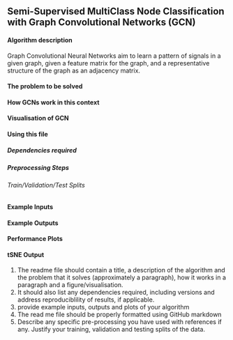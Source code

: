 ## Semi-Supervised MultiClass Node Classification with Graph Convolutional Networks (GCN) 
#### Algorithm description 
Graph Convolutional Neural Networks aim to learn a pattern of signals in a given graph, given a feature matrix for the graph, and a representative structure of the graph as an adjacency matrix. 
#### The problem to be solved 

#### How GCNs work in this context

#### Visualisation of GCN 


#### Using this file 
##### Dependencies required
##### Preprocessing Steps 
###### Train/Validation/Test Splits 
#### Example Inputs 

#### Example Outputs 


#### Performance Plots 

#### tSNE Output 


1. The readme file should contain a title, a description of the algorithm and the problem that it solves (approximately a paragraph), how it works in a paragraph and a figure/visualisation.
2. It should also list any dependencies required, including versions and address reproduciblility of results, if applicable.
3. provide example inputs, outputs and plots of your algorithm
4. The read me file should be properly formatted using GitHub markdown
5. Describe any specific pre-processing you have used with references if any. Justify your training, validation and testing splits of the data.
